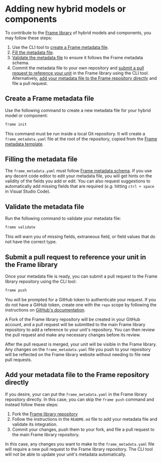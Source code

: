 # Adding new hybrid models or components

To contribute to the [Frame library](https://frame-dev.epfl.ch) of hybrid models and components, you may follow these steps:
1. Use the CLI tool to [create a Frame metadata file](create-a-frame-metadata-file).
2. [Fill the metadata file](filling-the-metadata-file).
3. [Validate the metadata file](validate-the-metadata-file) to ensure it follows the Frame metadata schema.
4. Commit the metadata file to your own repository and [submit a pull request to reference your unit](submit-a-pull-request-to-reference-your-unit-in-the-frame-library) in the Frame library using the CLI tool. Alternatively, [add your metadata file to the Frame repository directly](add-your-metadata-file-to-the-frame-repository-directly) and file a pull request.


## Create a Frame metadata file

Use the following command to create a new metadata file for your hybrid model or component:
```bash
frame init
```
This command must be run inside a local Git repository. It will create a `frame_metadata.yaml` file at the root of the repository, copied from the [Frame metadata template](https://github.com/CHANGE-EPFL/frame-project/blob/main/backend/api/metadata_files/template.yaml).


## Filling the metadata file

The `frame_metadata.yaml` must follow [Frame metadata schema](https://raw.githubusercontent.com/CHANGE-EPFL/frame-project/refs/heads/main/backend/api/metadata_files/schema.json). If you use any decent code editor to edit your metadata file, you will get hints on the validity of the fields you add or edit. You can also request suggestions to automatically add missing fields that are required (_e.g._ hitting `ctrl + space` in Visual Studio Code).


## Validate the metadata file

Run the following command to validate your metadata file:
```bash
frame validate
```

This will warn you of missing fields, extraneous field, or field values that do not have the correct type.


## Submit a pull request to reference your unit in the Frame library

Once your metadata file is ready, you can submit a pull request to the Frame library repository using the CLI tool:
```bash
frame push
```
You will be prompted for a GitHub token to authenticate your request. If you do not have a GitHub token, create one with the `repo` scope by following the instructions on [GitHub's documentation](https://github.com/settings/tokens/new).

A Fork of the Frame library repository will be created in your GitHub account, and a pull request will be submitted to the main Frame library repository to add a reference to your unit's repository. You can then review the pull request and make any necessary changes before its review.

After the pull request is merged, your unit will be visible in the Frame library. Any changes on the `frame_metadata.yaml` file you push to your repository will be reflected on the Frame library website without needing to file new pull requests.


## Add your metadata file to the Frame repository directly

If you desire, your can put the `frame_metadata.yaml` in the Frame library repository directly. In this case, you can skip the `frame push` command and instead follow these steps:
1. Fork the [Frame library repository](https://github.com/CHANGE-EPFL/frame-project)
2. Follow the instructions in the `README.md` file to add your metadata file and validate its integration.
3. Commit your changes, push them to your fork, and file a pull request to the main Frame library repository.

In this case, any changes you want to make to the `frame_metadata.yaml` file will require a new pull request to the Frame library repository. The CLI tool will not be able to update your unit's metadata automatically.
